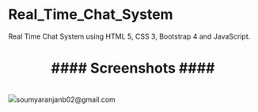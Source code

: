 # Real_Time_Chat_System
Real Time Chat System using HTML 5, CSS 3, Bootstrap 4 and JavaScript.


<p align=center>
<h1 align=center>####  Screenshots  ####</h1><br>
    <img src="./assets/Screenshots/Screenshot (23).png>
</p>
<br>

Thanks,<br>
Soumya Ranjan Behera<br>
E-mail: soumyaranjanb02@gmail.com<br>